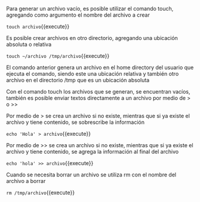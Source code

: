 Para generar un archivo vacío, es posible utilizar el comando touch, agregando como argumento el nombre del archivo a crear

`touch archivo`{{execute}}

Es posible crear archivos en otro directorio, agregando una ubicación absoluta o relativa

`touch ~/archivo /tmp/archivo`{{execute}}

El comando anterior genera un archivo en el home directory del usuario que ejecuta el comando, siendo este una ubicación relativa y también otro archivo en el directorio /tmp que es un ubicación absoluta

Con el comando touch los archivos que se generan, se encuentran vacíos, también es posible enviar textos directamente a un archivo por medio de > o >>

Por medio de > se crea un archivo si no existe, mientras que si ya existe el archivo y tiene contenido, se sobrescribe la información

`echo 'Hola' > archivo`{{execute}}

Por medio de >> se crea un archivo si no existe, mientras que si ya existe el archivo y tiene contenido, se agrega la información al final del archivo

`echo 'hola' >> archivo`{{execute}}

Cuando se necesita borrar un archivo se utiliza rm con el nombre del archivo a borrar

`rm /tmp/archivo`{{execute}}
